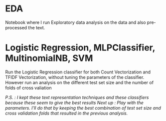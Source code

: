 # EDA 
Notebook where I run Exploratory data analysis on the data and also pre-processed the text. 
# Logistic Regression, MLPClassifier, MultinomialNB, SVM
Run the Logistic Regression classifier for both Count Vectorization and TFIDF Vectorization, without tuning the parameters of the classifier. 
However run an analysis on the different test set size and the number of folds of cross valiation

*P.S. : I kept these text representation techniques and these classifiers because these seem to give the best results
Next up : Play with the parameters. I'll do that by keeping the best combination of test set size and cross validation folds that resulted in the previous analysis.* 
